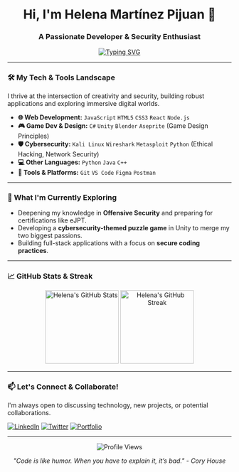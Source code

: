 <h1 align="center">Hi, I'm Helena Martínez Pijuan 👋</h1>
<h3 align="center">A Passionate Developer & Security Enthusiast</h3>

<p align="center">
  <a href="https://git.io/typing-svg"><img src="https://readme-typing-svg.demolab.com?font=Fira+Code&pause=1000&width=435&lines=Web+Developer;Game+Programmer;Cybersecurity+Researcher" alt="Typing SVG" /></a>
</p>

---

### 🛠️ My Tech & Tools Landscape

I thrive at the intersection of creativity and security, building robust applications and exploring immersive digital worlds.

*   **🌐 Web Development:** `JavaScript` `HTML5` `CSS3` `React` `Node.js`
*   **🎮 Game Dev & Design:** `C#` `Unity` `Blender` `Aseprite` (Game Design Principles)
*   **🛡️ Cybersecurity:** `Kali Linux` `Wireshark` `Metasploit` `Python` (Ethical Hacking, Network Security)
*   **💻 Other Languages:** `Python` `Java` `C++`
*   **🔧 Tools & Platforms:** `Git` `VS Code` `Figma` `Postman`

---

### 🚀 What I'm Currently Exploring

*   Deepening my knowledge in **Offensive Security** and preparing for certifications like eJPT.
*   Developing a **cybersecurity-themed puzzle game** in Unity to merge my two biggest passions.
*   Building full-stack applications with a focus on **secure coding practices**.

---

### 📈 GitHub Stats & Streak

<p align="center">
  <img src="https://github-readme-stats.vercel.app/api?username=helenamartinezpijuan&show_icons=true&theme=radical" alt="Helena's GitHub Stats" height="165"/>
  <img src="https://github-readme-streak-stats.herokuapp.com/?user=helenamartinezpijuan&theme=radical" alt="Helena's GitHub Streak" height="165"/>
</p>

---

### 📫 Let's Connect & Collaborate!

I'm always open to discussing technology, new projects, or potential collaborations.

[![LinkedIn](https://img.shields.io/badge/LinkedIn-0A66C2?style=for-the-badge&logo=linkedin&logoColor=white)](https://www.linkedin.com/in/helenamartinezpijuan/)
[![Twitter](https://img.shields.io/badge/Twitter-1DA1F2?style=for-the-badge&logo=twitter&logoColor=white)](https://twitter.com/yourhandle)
[![Portfolio](https://img.shields.io/badge/Portfolio-%23000000.svg?style=for-the-badge&logo=firefox&logoColor=white)](https://yourportfolio.com)

---

<p align="center">
  <img src="https://komarev.com/ghpvc/?username=helenamartinezpijuan&label=Profile%20Views&color=0e75b6&style=flat" alt="Profile Views" />
</p>

<p align="center"> 
  <i>"Code is like humor. When you have to explain it, it’s bad." - Cory House</i>
</p>
